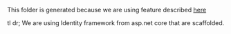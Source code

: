 ﻿This folder is generated because we are using feature described [here](https://docs.microsoft.com/en-us/aspnet/core/security/authentication/scaffold-identity?view=aspnetcore-3.1&tabs=visual-studio)

tl dr; We are using Identity framework from asp.net core that are scaffolded.